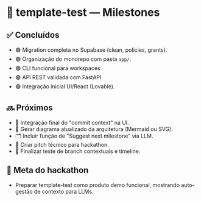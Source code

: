 # 🏁 template-test — Milestones

## ✅ Concluídos
- 🟢 Migration completa no Supabase (clean, policies, grants).
- 🟢 Organização do monorepo com pasta `app/`.
- 🟢 CLI funcional para workspaces.
- 🟢 API REST validada com FastAPI.
- 🟢 Integração inicial UI/React (Lovable).

## 🔜 Próximos
- 🌟 Integração final do "commit context" na UI.
- 📄 Gerar diagrama atualizado da arquitetura (Mermaid ou SVG).
- 🗂️ Incluir função de "Suggest next milestone" via LLM.
- 🎤 Criar pitch técnico para hackathon.
- 🧪 Finalizar teste de branch contextuais e timeline.

## 🎯 Meta do hackathon
- Preparar template-test como produto demo funcional, mostrando auto-gestão de contexto para LLMs.
